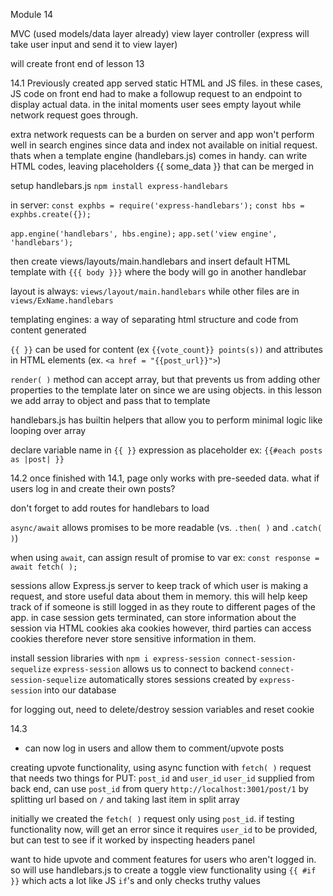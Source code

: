 Module 14

MVC (used models/data layer already)
view layer
controller (express will take user input and send it to view layer)

will create front end of lesson 13

14.1
Previously created app served static HTML and JS files. in these cases, JS code on front end had to make a followup request to an endpoint to display actual data. in the inital moments user sees empty layout while network request goes through. 

extra network requests can be a burden on server and app won't perform well in search engines since data and index not available on initial request. thats when a template engine (handlebars.js) comes in handy.
    can write HTML codes, leaving placeholders {{ some_data }} that can be merged in

setup handlebars.js `npm install express-handlebars`

in server: 
`const exphbs = require('express-handlebars');`
`const hbs = exphbs.create({});`

`app.engine('handlebars', hbs.engine);`
`app.set('view engine', 'handlebars');`

then create views/layouts/main.handlebars and insert default HTML template with `{{{ body }}}` where the body will go in another handlebar

layout is always: `views/layout/main.handlebars`
while other files are in `views/ExName.handlebars`

templating engines:
a way of separating html structure and code from content generated

`{{ }}` can be used for content (ex `{{vote_count}} points(s))` and attributes in HTML elements (ex. `<a href = "{{post_url}}">`)

`render( )` method can accept array, but that prevents us from adding other properties to the template later on since we are using objects.
in this lesson we add array to object and pass that to template

handlebars.js has builtin helpers that allow you to perform minimal logic like looping over array

declare variable name in `{{ }}` expression as placeholder
ex: `{{#each posts as |post| }}`

14.2
once finished with 14.1, page only works with pre-seeded data. what if users log in and create their own posts?

don't forget to add routes for handlebars to load

`async/await` allows promises to be more readable (vs. `.then( )` and `.catch(  )`)

when using `await`, can assign result of promise to var ex:
`const response = await fetch( );`

sessions allow Express.js server to keep track of which user is making a request, and store useful data about them in memory. this will help keep track of if someone is still logged in as they route to different pages of the app.
    in case session gets terminated, can store information about the session via HTML cookies aka cookies
    however, third parties can access cookies therefore never store sensitive information in them.

install session libraries with 
`npm i express-session connect-session-sequelize`
    `express-session` allows us to connect to backend
    `connect-session-sequelize` automatically stores sessions created 
        by `express-session` into our database

for logging out, need to delete/destroy session variables and reset cookie

14.3
- can now log in users and allow them to comment/upvote posts

creating upvote functionality, using async function with `fetch( )` request that needs two things for PUT: `post_id` and `user_id`
    `user_id` supplied from back end, can use `post_id` from query `http://localhost:3001/post/1` by splitting url based on `/` and taking last item in split array

initially we created the `fetch( )` request only using `post_id`. if testing functionality now, will get an error since it requires `user_id` to be provided, but can test to see if it worked by inspecting headers panel

want to hide upvote and comment features for users who aren't logged in. so will use handlebars.js to create a toggle view functionality using `{{ #if }}` which acts a lot like JS `if`'s and only checks truthy values